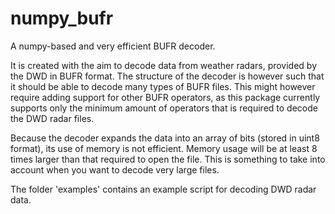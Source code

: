 # numpy_bufr
A numpy-based and very efficient BUFR decoder. 

It is created with the aim to decode data from weather radars, provided by the DWD in BUFR format. The structure of the decoder is however such that it should be able to decode many types of BUFR files.
This might however require adding support for other BUFR operators, as this package currently supports only the minimum amount of operators that is required to decode the DWD radar files.

Because the decoder expands the data into an array of bits (stored in uint8 format), its use of memory is not efficient. Memory usage will be at least 8 times larger than that required to open the file. This is something to take into account when you want to decode very large files.

The folder 'examples' contains an example script for decoding DWD radar data.
